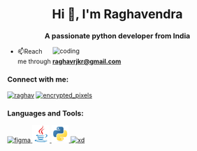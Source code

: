 <h1 align="center"> Hi 👋, I'm Raghavendra </h1>

<h3 align="center">A passionate python developer from India</h3>
<img align="right" alt='coding' width="400" src= "https://cdn.dribbble.com/users/4479253/screenshots/12231271/git_developer_4x.jpg">

- 📫Reach me through **raghavrjkr@gmail.com**

<h3 align="left">Connect with me:</h3>
<p align="left">
<a href="https://www.linkedin.com/in/raghav-797a631a0/" target="blank"><img align="center" src="https://raw.githubusercontent.com/rahuldkjain/github-profile-readme-generator/master/src/images/icons/Social/linked-in-alt.svg" alt="raghav" height="30" width="40" /></a>
  <a href="https://instagram.com/encrypted_pixels" target="blank"><img align="center" src="https://raw.githubusercontent.com/rahuldkjain/github-profile-readme-generator/master/src/images/icons/Social/instagram.svg" alt="encrypted_pixels" height="30" width="40" /></a>
</p>

<h3 align="left">Languages and Tools:</h3>
<p align="left"> <p align="left"> <a href="https://www.figma.com/" target="_blank" rel="noreferrer"> <img src="https://www.vectorlogo.zone/logos/figma/figma-icon.svg" alt="figma" width="40" height="40"/> </a> <a href="https://www.java.com" target="_blank" rel="noreferrer"> <img src="https://raw.githubusercontent.com/devicons/devicon/master/icons/java/java-original.svg" alt="java" width="40" height="40"/> </a> <a href="https://www.python.org" target="_blank" rel="noreferrer"> <img src="https://raw.githubusercontent.com/devicons/devicon/master/icons/python/python-original.svg" alt="python" width="40" height="40"/> </a> <a href="https://www.adobe.com/products/xd.html" target="_blank" rel="noreferrer"> <img src="https://cdn.worldvectorlogo.com/logos/adobe-xd.svg" alt="xd" width="40" height="40"/> </a> </p>
